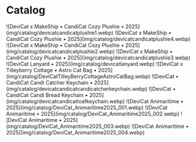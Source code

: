 # Catalog

<div id="art-gallery-items" class="paginated-gallery" markdown="1">
![DeviCat x MakeShip • CandiCat Cozy Plushie • 2025](img/catalog/devicatcandicatplushie1.webp)
![DeviCat x MakeShip • CandiCat Cozy Plushie • 2025](img/catalog/devicatcandicatplushie4.webp)
![DeviCat x MakeShip • CandiCat Cozy Plushie • 2025](img/catalog/devicatcandicatplushie2.webp)
![DeviCat x MakeShip • CandiCat Cozy Plushie • 2025](img/catalog/devicatcandicatplushie3.webp)
![DeviCat Lanyard • 2025](img/catalog/devicatlanyard.webp)
![DeviCat x Tilleyberry Cottage • Astro Cat Bag • 2025](img/catalog/DeviCatTilleyBerryCottageAstroCatBag.webp)
![DeviCat • CandiCat Candi Catcher Keychain • 2025](img/catalog/devicatcandicatcandicatcherkeychain.webp)
![DeviCat • CandiCat Candi Bread Keychain • 2025](img/catalog/devicatcandicatloafkeychain.webp)
![DeviCat Animaritime • 2025](img/catalog/DeviCat_Animaritime2025_001.webp)
![DeviCat Animaritime • 2025](img/catalog/DeviCat_Animaritime2025_002.webp)
![DeviCat Animaritime • 2025](img/catalog/DeviCat_Animaritime2025_003.webp)
![DeviCat Animaritime • 2025](img/catalog/DeviCat_Animaritime2025_004.webp)
</div>
<div id="art-pagination-controls" class="pagination-controls"></div>
